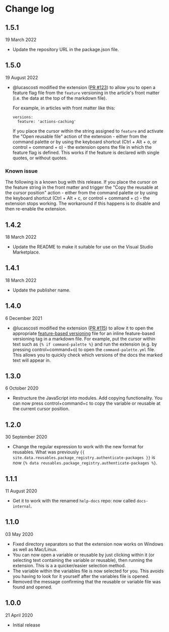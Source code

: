 # Change log

## 1.5.1
19 March 2022

- Update the repository URL in the package.json file.

## 1.5.0
19 August 2022
- @lucascosti modified the extension ([PR #123](https://github.com/hubwriter/open-reusables/pull/123)) to allow you to open a feature flag file from the `feature` versioning in the article's front matter (i.e. the data at the top of the markdown file).

   For example, in articles with front matter like this:

   ```
   versions:
     feature: 'actions-caching'
   ```

   If you place the cursor within the string assigned to `feature` and activate the "Open reusable file" action of the extension - either from the command palette or by using the keyboard shortcut (Ctrl + Alt + o, or control + command + o) - the extension opens the file in which the feature flag is defined. This works if the feature is declared with single quotes, or without quotes.

### Known issue
The following is a known bug with this release. If you place the cursor on the feature string in the front matter and trigger the "Copy the reusable at the cursor position" action - either from the command palette or by using the keyboard shortcut (Ctrl + Alt + c, or control + command + c) - the extension stops working. The workaround if this happens is to disable and then re-enable the extension.

## 1.4.2
18 March 2022

- Update the README to make it suitable for use on the Visual Studio Marketplace.

## 1.4.1
18 March 2022

- Update the publisher name.

## 1.4.0 
6 December 2021

- @lucascosti modified the extension ([PR #115](https://github.com/hubwriter/open-reusables/pull/115)) to allow it to open the appropriate [feature-based versioning](https://github.com/github/docs-internal/tree/main/data/features#feature-based-versioning) file for an inline feature-based versioning tag in a markdown file. For example, put the cursor within text such as `{% if command-palette %}` and run the extension (e.g. by pressing control+command+o) to open the `command-palette.yml` file. This allows you to quickly check which versions of the docs the marked text will appear in.

## 1.3.0 
6 October 2020

- Restructure the JavaScript into modules. Add copying functionality. You can now press control+command+c to copy the variable or reusable at the current cursor position.

## 1.2.0 
30 September 2020

- Change the regular expression to work with the new format for reusables. What was previously `{{ site.data.reusables.package_registry.authenticate-packages }}` is now `{% data reusables.package_registry.authenticate-packages %}`.

## 1.1.1 
11 August 2020

- Get it to work with the renamed `help-docs` repo: now called `docs-internal`.

## 1.1.0 
03 May 2020

- Fixed directory separators so that the extension now works on Windows as well as Mac/Linux.
- You can now open a variable or reusable by just clicking within it (or selecting text containing the variable or reusable), then running the extension. This is a a quicker/easier selection method.
- The variable within the variables file is now selected for you. This avoids you having to look for it yourself after the variables file is opened.
- Removed the message confirming that the reusable or variable file was found and opened.

## 1.0.0 
21 April 2020

- Initial release
